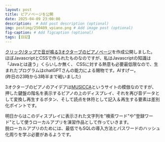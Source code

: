 ```yaml
---
layout: post
title: ピアノページを公開
date: 2025-04-09 23:00:00
description:  # Add post description (optional)
img: postimg/250409_vpiano.png # Add image post (optional)
fig-caption: # Add figcaption (optional)
tags: [日記]
---
```

[クリック/タップで音が鳴る3オクターブのピアノページ](https://liqrase.net/piano.html)を作成公開しました。<br>
ほぼJavascriptとCSSで作られたものなのですが、私はJavascriptの知識は「Javaとは違う」くらいしか無く、
CSSに対する熱意も必要最低限なので、生まれたプログラムはchatGPTさんの能力による賜物です。AIすげー。<br>
(昨日の23時から3時半まで戦いました)

3オクターブのピアノのアイデアは[MUSICCA](https://www.musicca.com/jp/piano)というサイトの模倣なのですが、<br>
押した鍵盤の階名を表示するピアノの上のディスプレイ、それを再び音データとして変換し再生するボタン、そして読点を休符として記入＆再生する要素は差別化ポイントです。

明日からはこのディスプレイに表示された文字列を"検索ワード"や"登録ワード"として使うローカルアプリを演習作品として作っていきます。<br>
脱ローカルアプリのためには、最低でもSQLの導入方法とパスワードのハッシュ化周りを学ぶ必要があるようです。
